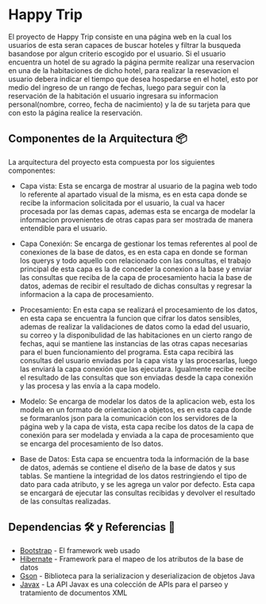 # Happy Trip

El proyecto de Happy Trip consiste en una página web en la cual los usuarios de esta seran capaces de buscar hoteles y filtrar la busqueda basandose por algun criterio escogido por el usuario. Si el usuario encuentra un hotel de su agrado la página permite realizar una reservacion en una de la habitaciones de dicho hotel, para realizar la resevacion el usuario debera indicar el tiempo que desea hospedarse en el hotel, esto por medio del ingreso de un rango de fechas, luego para seguir con la reservación de la habitación el usuario ingresara su informacion personal(nombre, correo, fecha de nacimiento) y la de su tarjeta para que con esto la página realice la reservación.

## Componentes de la Arquitectura 📦

La arquitectura del proyecto esta compuesta por los siguientes componentes:

* Capa vista: Esta se encarga de mostrar al usuario de la pagina web todo lo referente al apartado visual de la misma,
es en esta capa donde se recibe la informacion solicitada por el usuario, la cual va hacer procesada por las demas capas, ademas 
esta se encarga de modelar la informacion provenientes de otras capas para ser mostrada de manera entendible para el usuario.

* Capa Conexión: Se encarga de gestionar los temas referentes al pool de conexiones de la base de datos, es en esta capa en donde se forman los querys y todo aquello con relacionado con las consultas, el trabajo principal de esta capa es la de conceder la conexion a la base y enviar las consultas que reciba de la capa de procesamiento hacia la base de datos, ademas de recibir el resultado de dichas consultas y regresar la informacion a la capa de procesamiento.

* Procesamiento: En esta capa se realizará el procesamiento de los datos, en esta capa se encuentra la funcion que cifrar los datos sensibles, ademas de realizar la validaciones de datos como la edad del usuario, su correo y la disponibulidad de las habitaciones en un cierto rango de fechas, aqui se mantiene las instancias de las otras capas necesarias para el buen funcionamiento del programa. 
Esta capa recibirá las consultas del usuario enviadas por la capa vista y las procesarlas, luego las enviará la capa conexión que las ejecutara. Igualmente recibe recibe el resultado de las consultas que son enviadas desde la capa conexión y las procesa y las envía a la capa modelo.

* Modelo: Se encarga de modelar los datos de la aplicacion web, esta los modela en un formato de orientacion a objetos, es en esta capa donde se formaranlos json para la comunicación con los servidores de la página web y la capa de vista, esta capa recibe los datos de la capa de conexión para ser modelada y enviada a la capa de procesamiento que se encarga del procesamiento de lso datos.

* Base de Datos: Esta capa se encuentra toda la información de la base de datos, además se contiene el diseño de la base de datos y sus tablas. Se mantiene la integridad de los datos restringiendo el tipo de dato para cada atributo, y se les agrega un valor por defecto. Esta capa se encargará de ejecutar las consultas recibidas y devolver el resultado de las consultas realizadas.
 

## Dependencias 🛠️ y Referencias 📄

* [Bootstrap](https://getbootstrap.com/) - El framework web usado
* [Hibernate](https://hibernate.org/) - Framework para el mapeo de los atributos de la base de datos
* [Gson](https://github.com/google/gson) - Biblioteca para la serializacion y deserializacion de objetos Java
* [Javax](https://mvnrepository.com/artifact/javax) - La API Javax es una colección de APIs para el parseo y tratamiento de documentos XML 




